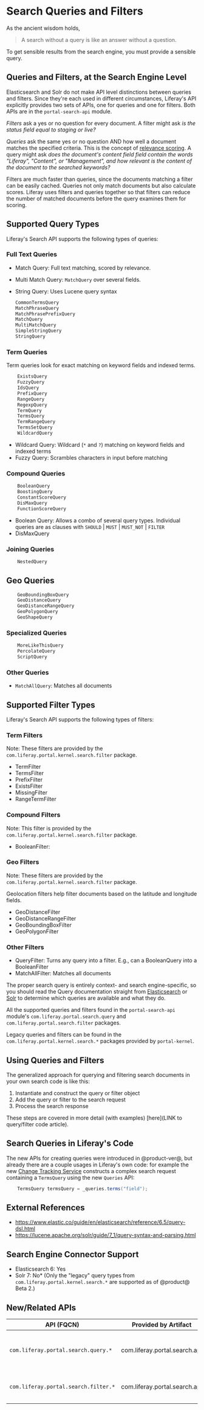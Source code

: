 # Search Queries and Filters

As the ancient wisdom holds, 

> A search without a query is like an answer without a question.

To get sensible results from the search engine, you must provide a sensible
query. 

## Queries and Filters, at the Search Engine Level

Elasticsearch and Solr do not make API level distinctions between queries and
filters. Since they're each used in different circumstances, Liferay's API
explicitly provides two sets of APIs, one for queries and one for filters. Both
APIs are in the `portal-search-api` module.

*Filters* ask a yes or no question for every document. A filter might ask _is
the status field equal to staging or live?_

*Queries* ask the same yes or no question AND how well a document matches the
specified criteria. This is the concept of 
[relevance scoring](https://www.elastic.co/guide/en/elasticsearch/guide/current/scoring-theory.html). 
A query might ask _does the document's content field field contain the words
"Liferay", "Content", or "Management", and how relevant is the content of the
document to the searched keywords?_

Filters are much faster than queries, since the documents matching a filter can
be easily cached. Queries not only match documents but also calculate scores.
Liferay uses filters and queries together so that filters can reduce the number
of matched documents before the query examines them for scoring.

## Supported Query Types

Liferay's Search API supports the following types of queries:

### Full Text Queries

* Match Query: Full text matching, scored by relevance.
* Multi Match Query: `MatchQuery` over several fields.
* String Query: Uses Lucene query syntax

    ```java
    CommonTermsQuery
    MatchPhraseQuery
    MatchPhrasePrefixQuery
    MatchQuery
    MultiMatchQuery
    SimpleStringQuery
    StringQuery
    ```
<!--
TODO: Brief desription for each.
-->


### Term Queries

Term queries look for exact matching on keyword fields and indexed terms.

```java
    ExistsQuery
    FuzzyQuery
    IdsQuery
    PrefixQuery
    RangeQuery    
    RegexpQuery
    TermQuery
    TermsQuery
    TermRangeQuery
    TermsSetQuery
    WildcardQuery
```

* Wildcard Query: Wildcard (`*` and `?`) matching on keyword fields and indexed terms
* Fuzzy Query: Scrambles characters in input before matching

<!--
TODO: Cover the rest of Term Queries
-->

### Compound Queries

<!--
TODO: Intro.
-->

```java
    BooleanQuery
    BoostingQuery
    ConstantScoreQuery
    DisMaxQuery
    FunctionScoreQuery
```

* Boolean Query: Allows a combo of several query types. Individual queries are
  as clauses with `SHOULD` | `MUST` | `MUST_NOT` | `FILTER`
* DisMaxQuery

<!--
TODO: Cover the rest of Compound Queries
-->

### Joining Queries

<!--
TODO: Intro.
-->

```java
    NestedQuery
```
<!--
TODO: Cover Joining Queries
-->

## Geo Queries

<!--
TODO: Intro.
-->

```java
    GeoBoundingBoxQuery
    GeoDistanceQuery
    GeoDistanceRangeQuery
    GeoPolygonQuery
    GeoShapeQuery
```

<!--
TODO: Cover Geo Queries
-->

### Specialized Queries

<!--
TODO: Intro.
-->

```java
    MoreLikeThisQuery
    PercolateQuery
    ScriptQuery
```
<!--
TODO: Cover Specialized Queries
-->

### Other Queries

* `MatchAllQuery`: Matches all documents

## Supported Filter Types

Liferay's Search API supports the following types of filters:

### Term Filters

Note: These filters are provided by the `com.liferay.portal.kernel.search.filter` package.

* TermFilter
* TermsFilter
* PrefixFilter
* ExistsFilter
* MissingFilter
* RangeTermFilter

<!--
TODO: Cover Term Filters
-->

### Compound Filters

Note: This filter is provided by the `com.liferay.portal.kernel.search.filter` package.

* BooleanFilter:

<!--
TODO: Cover BooleanFilter
-->

### Geo Filters

Note: These filters are provided by the `com.liferay.portal.kernel.search.filter` package.

Geolocation filters help filter documents based on the latitude
and longitude fields.

* GeoDistanceFilter
* GeoDistanceRangeFilter
* GeoBoundingBoxFilter
* GeoPolygonFilter

<!--
TODO: Cover Geo Filters
-->

### Other Filters

<!--
TODO: Intro Other Filters
-->

* QueryFilter: Turns any query into a filter. E.g., can a BooleanQuery into a BooleanFilter
* MatchAllFilter: Matches all documents

The proper search query is entirely context- and search engine-specific, so you
should read the Query documentation straight from
[Elasticsearch](https://www.elastic.co/guide/en/elasticsearch/reference/6.5/query-dsl.html) 
or 
[Solr](https://lucene.apache.org/solr/guide/7_1/query-syntax-and-parsing.html)
to determine which queries are available and what they do.

All the supported queries and filters found in the `portal-search-api` module's
`com.liferay.portal.search.query` and `com.liferay.portal.search.filter`
packages.

Legacy queries and filters can be found in the `com.liferay.portal.kernel.search.*` packages provided by `portal-kernel`.

## Using Queries and Filters

The generalized approach for querying and filtering search documents in your own
search code is like this:

1.  Instantiate and construct the query or filter object
2.  Add the query or filter to the search request
3.  Process the search response

These steps are covered in more detail (with examples) 
[here](LINK to query/filter code article).

## Search Queries in Liferay's Code

The new APIs for creating queries were introduced in @product-ver@, but already
there are a couple usages in Liferay's own code: for example the new 
[Change Tracking Service](https://github.com/liferay/liferay-portal/blob/7.2.x/modules/apps/change-tracking-service/src/main/java/com/liferay/change/tracking/service/impl/CTEntryLocalServiceImpl.java) 
constructs a complex search request containing a `TermsQuery` using the new
`Queries` API:

```java
    TermsQuery termsQuery = _queries.terms("field");
```

## External References
* <https://www.elastic.co/guide/en/elasticsearch/reference/6.5/query-dsl.html>
* <https://lucene.apache.org/solr/guide/7_1/query-syntax-and-parsing.html>

## Search Engine Connector Support
* Elasticsearch 6: Yes
* Solr 7: No* (Only the "legacy" query types from `com.liferay.portal.kernel.search.*` are supported as of @product@ Beta 2.)

## New/Related APIs

API (FQCN) | Provided by Artifact | Notes |
-----------|:--------------------:|:--------:|
`com.liferay.portal.search.query.*` | com.liferay.portal.search.api | The whole ["query" package](https://github.com/liferay/liferay-portal/tree/7.2.x/modules/apps/portal-search/portal-search-api/src/main/java/com/liferay/portal/search/query) is new as of @product_ver@
`com.liferay.portal.search.filter.*` | com.liferay.portal.search.api | The whole ["filter" package](https://github.com/liferay/liferay-portal/tree/7.2.x/modules/apps/portal-search/portal-search-api/src/main/java/com/liferay/portal/search/filter) is new as of @product_ver@
